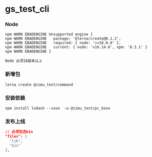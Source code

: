 # gs_test_cli

### Node
```
npm WARN EBADENGINE Unsupported engine {
npm WARN EBADENGINE   package: '@lerna/create@8.1.2',
npm WARN EBADENGINE   required: { node: '>=18.0.0' },
npm WARN EBADENGINE   current: { node: 'v16.14.0', npm: '8.3.1' }
npm WARN EBADENGINE }

Node 必须18版本以上
```

### 新增包
```
lerna create @zimu_test/command
```

### 安装依赖
```
npm install lodash --save  -w @zimu_test/pc_base
```


### 发布上线
```json
// 必须包含bin
"files": [
  "lib",
  "bin"
],
```